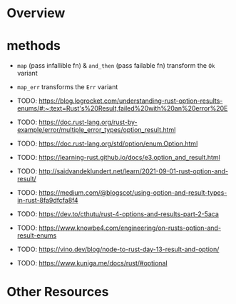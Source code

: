 # Overview

# methods
- `map` (pass infallible fn) & `and_then` (pass failable fn) transform the `Ok` variant
- `map_err` transforms the `Err` variant

- TODO: https://blog.logrocket.com/understanding-rust-option-results-enums/#:~:text=Rust's%20Result,failed%20with%20an%20error%20E
- TODO: https://doc.rust-lang.org/rust-by-example/error/multiple_error_types/option_result.html
- TODO: https://doc.rust-lang.org/std/option/enum.Option.html
- TODO: https://learning-rust.github.io/docs/e3.option_and_result.html
- TODO: http://saidvandeklundert.net/learn/2021-09-01-rust-option-and-result/
- TODO: https://medium.com/@blogscot/using-option-and-result-types-in-rust-8fa9dfcfa8f4
- TODO: https://dev.to/cthutu/rust-4-options-and-results-part-2-5aca
- TODO: https://www.knowbe4.com/engineering/on-rusts-option-and-result-enums
- TODO: https://vino.dev/blog/node-to-rust-day-13-result-and-option/
- TODO: https://www.kuniga.me/docs/rust/#optional

# Other Resources
